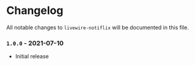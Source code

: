 # Changelog

All notable changes to `livewire-notiflix` will be documented in this file.

### `1.0.0` - 2021-07-10

- Initial release